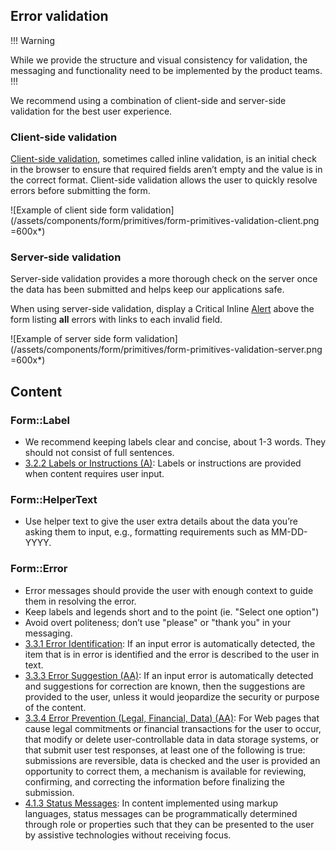 ## Error validation

!!! Warning

While we provide the structure and visual consistency for validation, the messaging and functionality need to be implemented by the product teams.
!!!

We recommend using a combination of client-side and server-side validation for the best user experience.

### Client-side validation

[Client-side validation](https://developer.mozilla.org/en-US/docs/Learn/Forms/Form_validation), sometimes called inline validation, is an initial check in the browser to ensure that required fields aren’t empty and the value is in the correct format. Client-side validation allows the user to quickly resolve errors before submitting the form.

![Example of client side form validation](/assets/components/form/primitives/form-primitives-validation-client.png =600x*)

### Server-side validation

Server-side validation provides a more thorough check on the server once the data has been submitted and helps keep our applications safe.

When using server-side validation, display a Critical Inline [Alert](/components/alert) above the form listing **all** errors with links to each invalid field.

![Example of server side form validation](/assets/components/form/primitives/form-primitives-validation-server.png =600x*)

## Content

### Form::Label

- We recommend keeping labels clear and concise, about 1-3 words. They should not consist of full sentences.
- [3.2.2 Labels or Instructions (A)](https://www.w3.org/WAI/WCAG21/Understanding/labels-or-instructions.html): Labels or instructions are provided when content requires user input.

### Form::HelperText

- Use helper text to give the user extra details about the data you’re asking them to input, e.g., formatting requirements such as MM-DD-YYYY.

### Form::Error

- Error messages should provide the user with enough context to guide them in resolving the error.
- Keep labels and legends short and to the point (ie. "Select one option")
- Avoid overt politeness; don’t use "please" or "thank you" in your messaging.
- [3.3.1 Error Identification](https://www.w3.org/WAI/WCAG21/Understanding/error-identification.html): If an input error is automatically detected, the item that is in error is identified and the error is described to the user in text.
- [3.3.3 Error Suggestion (AA)](https://www.w3.org/WAI/WCAG21/Understanding/error-suggestion.html): If an input error is automatically detected and suggestions for correction are known, then the suggestions are provided to the user, unless it would jeopardize the security or purpose of the content.
- [3.3.4 Error Prevention (Legal, Financial, Data) (AA)](https://www.w3.org/WAI/WCAG21/Understanding/error-prevention-legal-financial-data.html): For Web pages that cause legal commitments or financial transactions for the user to occur, that modify or delete user-controllable data in data storage systems, or that submit user test responses, at least one of the following is true: submissions are reversible, data is checked and the user is provided an opportunity to correct them, a mechanism is available for reviewing, confirming, and correcting the information before finalizing the submission.
- [4.1.3 Status Messages](https://www.w3.org/WAI/WCAG21/Understanding/status-messages.html): In content implemented using markup languages, status messages can be programmatically determined through role or properties such that they can be presented to the user by assistive technologies without receiving focus.
